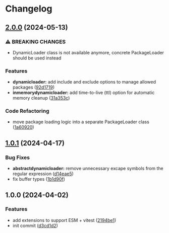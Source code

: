 # Changelog

## [2.0.0](https://github.com/npdmjs/core/compare/v1.0.1...v2.0.0) (2024-05-13)


### ⚠ BREAKING CHANGES

* DynamicLoader class is not available anymore, concrete PackageLoader should be used instead

### Features

* **dynamicloader:** add include and exclude options to manage allowed packages ([92d1719](https://github.com/npdmjs/core/commit/92d17194b60865db74c4414ebdb3ecf3806d3057))
* **inmemorydynamicloader:** add time-to-live (ttl) option for automatic memory cleanup ([31a353c](https://github.com/npdmjs/core/commit/31a353c0ea639b7e9f0bfe742dcfe591f9782851))


### Code Refactoring

* move package loading logic into a separate PackageLoader class ([1a60920](https://github.com/npdmjs/core/commit/1a6092069b9cf5959973fa158e8d4120ae05b964))

## [1.0.1](https://github.com/npdmjs/core/compare/v1.0.0...v1.0.1) (2024-04-17)


### Bug Fixes

* **abstractdynamicloader:** remove unnecessary excape symbols from the regular expression ([d14eae5](https://github.com/npdmjs/core/commit/d14eae5b371d917bd0fdf6d7d023a1cc2e2ae9cd))
* fix buffer types ([1b1d90f](https://github.com/npdmjs/core/commit/1b1d90f436305e60eec9d8adaab6d4231600b535))

## 1.0.0 (2024-04-02)


### Features

* add extensions to support ESM + vitest ([2194be1](https://github.com/npdmjs/core/commit/2194be143e9ff2769cea6c991dca5ab528b4926b))
* init commit ([d3cd1d2](https://github.com/npdmjs/core/commit/d3cd1d21da2732811e67c0280895865e597120cf))
